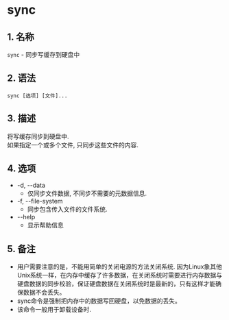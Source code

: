 # sync
## 1. 名称
`sync` - 同步写缓存到硬盘中

## 2. 语法
`sync [选项] [文件]...`

## 3. 描述
将写缓存同步到硬盘中.    
如果指定一个或多个文件, 只同步这些文件的内容.

## 4. 选项
* -d, --data
  - 仅同步文件数据, 不同步不需要的元数据信息.
* -f, --file-system
  - 同步包含传入文件的文件系统.
* --help
  - 显示帮助信息

## 5. 备注
* 用户需要注意的是，不能用简单的关闭电源的方法关闭系统. 因为Linux象其他Unix系统一样，在内存中缓存了许多数据，在关闭系统时需要进行内存数据与硬盘数据的同步校验，保证硬盘数据在关闭系统时是最新的，只有这样才能确保数据不会丢失。
* sync命令是强制把内存中的数据写回硬盘，以免数据的丢失。
* 该命令一般用于卸载设备时.
